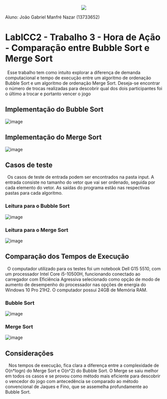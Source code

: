 <p align="center">
  <img src="https://user-images.githubusercontent.com/106783009/191138556-b0ec92fb-8eb0-4151-b109-d5ca961b5c3c.png" />
</p>
Aluno: João Gabriel Manfré Nazar (13733652)

# LabICC2 - Trabalho 3 - Hora de Ação - Comparação entre Bubble Sort e Merge Sort
&ensp;Esse trabalho tem como intuito explorar a diferença de demanda computacional e tempo de execução entre um algoritmo de ordenação Bubble Sort e um algoritmo de ordenação Merge Sort. Deseja-se encontrar o número de trocas realizadas para descobrir qual dos dois participantes foi o último a trocar e portanto vencer o jogo


## Implementação do Bubble Sort

![image](https://user-images.githubusercontent.com/106783009/197308747-4251cb9e-0830-44d2-995b-8a3f3c2abba2.png)


## Implementação do Merge Sort

![image](https://user-images.githubusercontent.com/106783009/197310879-7112ff6a-5050-4e93-b0b3-c06b10c3b1e2.png)


## Casos de teste
&ensp;Os casos de teste de entrada podem ser encontrados na pasta input. A entrada consiste no tamanho do vetor que vai ser ordenado, seguida por cada elemento do vetor. As saídas do programa estão nas respectivas pastas para cada algoritmo. 

### Leitura para o Bubble Sort

![image](https://user-images.githubusercontent.com/106783009/197308781-37238d27-244c-4763-8757-130fd0aabcba.png)

### Leitura para o Merge Sort

![image](https://user-images.githubusercontent.com/106783009/197308867-11a9b8bc-d3e9-4477-995d-b6a8462c4d7f.png)


## Comparação dos Tempos de Execução
&ensp;O computador utilizado para os testes foi um notebook Dell G15 5510, com um processador Intel Core i5-10500H, funcionando conectado ao carregador com Eficiência Agressiva selecionado como opção de modo de aumento de desempenho do processador nas opções de energia do Windows 10 Pro 21H2. O computador possui 24GB de Memória RAM.

### Bubble Sort

![image](https://user-images.githubusercontent.com/106783009/197311179-8f6e869e-4da9-4be2-9829-c3359e71aeb4.png)

### Merge Sort

![image](https://user-images.githubusercontent.com/106783009/197311263-df9f5b6d-7b34-454e-b5e6-e722b93df2db.png)


## Considerações
&ensp; Nos tempos de execução, fica clara a diferença entre a complexidade de O(n*logn) do Merge Sort e O(n^2) do Bubble Sort. O Merge se saiu melhor em todos os casos e se provou como método mais eficiente para descobrir o vencedor do jogo com antecedência se comparado ao método convencional de Jaques e Fino, que se assemelha profundamente ao Bubble Sort.
